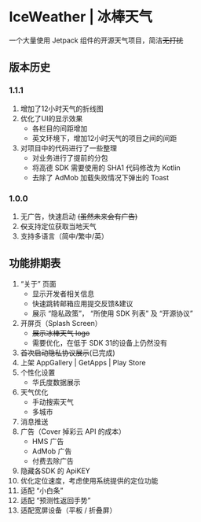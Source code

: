 # IceWeather | 冰棒天气

一个大量使用 Jetpack 组件的开源天气项目，简洁~~无打扰~~

## 版本历史

### 1.1.1

1. 增加了12小时天气的折线图
2. 优化了UI的显示效果
    - 各栏目的间距增加
    - 英文环境下，增加12小时天气的项目之间的间距
3. 对项目中的代码进行了一些整理
    - 对业务进行了提前的分包
    - 将高德 SDK 需要使用的 SHA1 代码修改为 Kotlin
    - 去除了 AdMob 加载失败情况下弹出的 Toast

### 1.0.0

1. 无广告，快速启动 ~~(虽然未来会有广告)~~
2. ~~仅~~支持定位获取当地天气
3. 支持多语言（简中/繁中/英）

## 功能排期表

1. “关于” 页面
    - 显示开发者相关信息
    - 快速跳转邮箱应用提交反馈&建议
    - 展示 “隐私政策”， “所使用 SDK 列表” 及 “开源协议”
2. 开屏页（Splash Screen）
    - ~~展示冰棒天气 logo~~
    - 需要优化，在低于 SDK 31的设备上仍然没有
3. ~~首次启动隐私协议展示~~(已完成)
4. 上架 AppGallery | GetApps | Play Store
5. 个性化设置
    - 华氏度数据展示
6. 天气优化
    - 手动搜索天气
    - 多城市
7. 消息推送
8. 广告（Cover 掉彩云 API 的成本）
    - HMS 广告
    - AdMob 广告
    - 付费去除广告
9. 隐藏各SDK 的 ApiKEY
10. 优化定位速度，考虑使用系统提供的定位功能
11. 适配 “小白条”
12. 适配 “预测性返回手势”
13. 适配宽屏设备（平板 / 折叠屏）